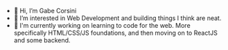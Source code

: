 - 👋 Hi, I’m Gabe Corsini 
- 👀 I’m interested in Web Development and building things I think are neat.
- 🌱 I'm currently working on learning to code for the web. More specifically HTML/CSS/JS foundations, and then moving on to ReactJS and some backend.

<!---
corsinitech/corsinitech is a ✨ special ✨ repository because its `README.md` (this file) appears on your GitHub profile.
You can click the Preview link to take a look at your changes.
--->
